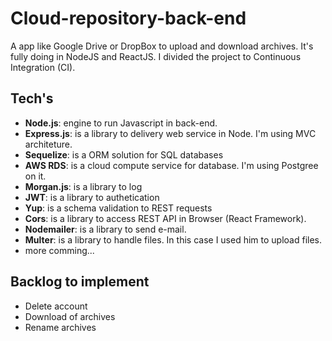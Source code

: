 # Cloud-repository-back-end
A app like Google Drive or DropBox to upload and download archives. It's fully doing in NodeJS and ReactJS. I divided the project to Continuous Integration (CI).

## Tech's
- **Node.js**: engine to run Javascript in back-end.
- **Express.js**: is a library to delivery web service in Node. I'm using MVC architeture.
- **Sequelize**: is a ORM solution for SQL databases
- **AWS RDS**: is a cloud compute service for database. I'm using Postgree on it.
- **Morgan.js**: is a library to log
- **JWT**: is a library to authetication
- **Yup**: is a schema validation to REST requests
- **Cors**: is a library to access REST API in Browser (React Framework).
- **Nodemailer**: is a library to send e-mail.
- **Multer**: is a library to handle files. In this case I used him to upload files.
- more comming...

## Backlog to implement
- Delete account
- Download of archives
- Rename archives
